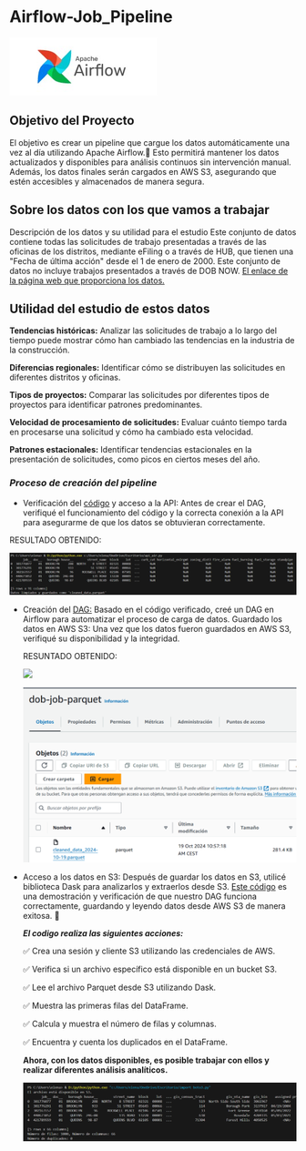 # Airflow-Job_Pipeline

![](https://github.com/elena210910/Airflow-Job_Pipeline/blob/main/apache%20air.jpg)


## Objetivo del Proyecto
El objetivo es crear un pipeline que cargue los datos automáticamente una vez al día utilizando Apache Airflow.🚀 
Esto permitirá mantener los datos actualizados y disponibles para análisis continuos sin intervención manual.
Además, los datos finales serán cargados en AWS S3, asegurando que estén accesibles y almacenados de manera segura.


## Sobre los datos con los que vamos a trabajar

Descripción de los datos y su utilidad para el estudio
Este conjunto de datos contiene todas las solicitudes de trabajo presentadas a través de las oficinas de los distritos,
mediante eFiling o a través de HUB, que tienen una "Fecha de última acción" desde el 1 de enero de 2000. Este conjunto de datos no incluye trabajos presentados a través de DOB NOW.
[El enlace de la página web que proporciona los datos.](https://data.cityofnewyork.us/Housing-Development/DOB-Job-Application-Filings/ic3t-wcy2/about_data)

## Utilidad del estudio de estos datos

**Tendencias históricas:** Analizar las solicitudes de trabajo a lo largo del tiempo puede 
mostrar cómo han cambiado las tendencias en la industria de la construcción.

**Diferencias regionales:** Identificar cómo se distribuyen las solicitudes en diferentes distritos y oficinas.

**Tipos de proyectos:** Comparar las solicitudes por diferentes tipos de proyectos para identificar patrones predominantes.

**Velocidad de procesamiento de solicitudes:** Evaluar cuánto tiempo tarda en procesarse una solicitud y cómo ha cambiado esta velocidad.

**Patrones estacionales:** Identificar tendencias estacionales en la presentación de solicitudes, como picos en ciertos meses del año.



### ***Proceso de creación del pipeline***

- Verificación del [código](https://github.com/elena210910/Airflow-Job_Pipeline/blob/main/first_code_python) y acceso a la API: 
  Antes de crear el DAG, verifiqué el funcionamiento del código y la correcta conexión a la API
  para asegurarme de que los datos se obtuvieran correctamente.

RESULTADO OBTENIDO:

![](https://github.com/elena210910/Airflow-Job_Pipeline/blob/main/first_code.PNG)



- Creación del [DAG:](https://github.com/elena210910/Airflow-Job_Pipeline/blob/main/DAG_python) Basado en el código verificado, creé un DAG en Airflow para automatizar el proceso de carga 
  de datos.
  Guardado los datos en AWS S3: Una vez que los datos fueron guardados en AWS S3, verifiqué su disponibilidad y la integridad.


  
  RESUNTADO OBTENIDO:


  
  
  ![](https://github.com/user-attachments/assets/b9b02c38-67f6-40db-92b5-828767957273)




  ![](https://github.com/elena210910/Airflow-Job_Pipeline/blob/main/s3_dag.PNG)









  

  

  



- Acceso a los datos en S3: Después de guardar los datos en S3, utilicé biblioteca Dask para analizarlos y extraerlos desde S3.
  [Este código](https://github.com/elena210910/Airflow-Job_Pipeline/blob/main/result_code_python) es una demostración y verificación de que 
  nuestro DAG funciona correctamente, guardando y leyendo datos desde AWS S3 de manera exitosa. 🎯
  
   ***El codigo realiza las siguientes acciones:***

   ✅ Crea una sesión y cliente S3 utilizando las credenciales de AWS.

   ✅ Verifica si un archivo específico está disponible en un bucket S3.

   ✅ Lee el archivo Parquet desde S3 utilizando Dask.

   ✅ Muestra las primeras filas del DataFrame.

   ✅ Calcula y muestra el número de filas y columnas.

   ✅ Encuentra y cuenta los duplicados en el DataFrame.

  **Ahora, con los datos disponibles, es posible trabajar con ellos y realizar diferentes análisis analíticos.**

    ![](https://github.com/elena210910/Airflow-Job_Pipeline/blob/main/final_code.PNG)
  




